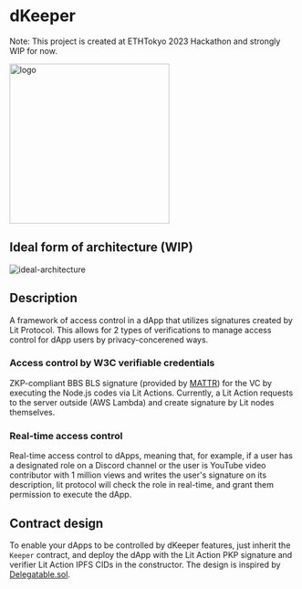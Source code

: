 # dKeeper

Note: This project is created at ETHTokyo 2023 Hackathon and strongly WIP for now.

<img width="280" alt="logo" src="https://user-images.githubusercontent.com/5776910/232265777-af16377d-4afc-4376-b975-58a3fa353ce8.png">

## Ideal form of architecture (WIP)

![ideal-architecture](https://user-images.githubusercontent.com/5776910/232265719-67a3717b-c5d2-43ae-ab6d-6abc21e65a09.jpg)

## Description

A framework of access control in a dApp that utilizes signatures created by Lit Protocol. This allows for 2 types of verifications to manage access control for dApp users by privacy-concerened ways.

### Access control by W3C verifiable credentials

ZKP-compliant BBS BLS signature (provided by [MATTR](https://github.com/mattrglobal)) for the VC by executing the Node.js codes via Lit Actions. Currently, a Lit Action requests to the server outside (AWS Lambda) and create signature by Lit nodes themselves.

### Real-time access control

Real-time access control to dApps, meaning that, for example, if a user has a designated role on a Discord channel or the user is YouTube video contributor with 1 million views and writes the user's signature on its description, lit protocol will check the role in real-time, and grant them permission to execute the dApp.

## Contract design

To enable your dApps to be controlled by dKeeper features, just inherit the `Keeper` contract, and deploy the dApp with the Lit Action PKP signature and verifier Lit Action IPFS CIDs in the constructor.
The design is inspired by [Delegatable.sol](https://github.com/kamescg/delegatable-sol).
